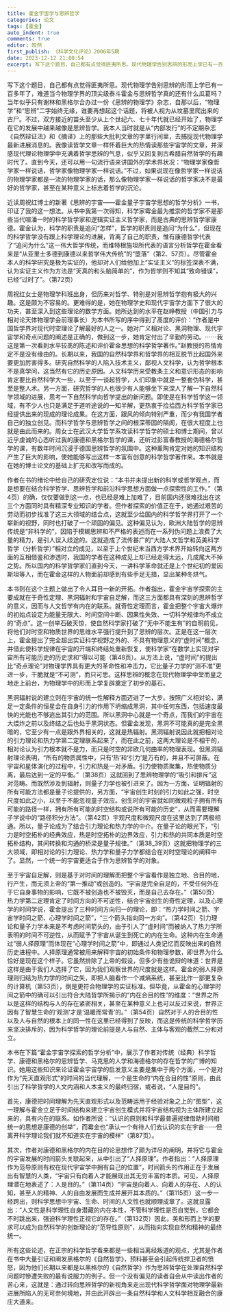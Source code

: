 ```yaml
---
title: 霍金宇宙学与思辨哲学
categories: 论文
tags: [霍金]
auto_indent: true
comments: true
editor: 皎然
first_publish: 《科学文化评论》2006年5期
date: 2023-12-12 21:00:54
excerpt: 写下这个题目，自己都有点觉得匪夷所思。现代物理学告别思辨的形而上学已有一百多年了，难道当今物理学界的顶尖级泰斗霍金与思辨哲学真的还有什么瓜葛吗？当年似乎只有谢林和黑格尔合办过一份《思辨的物理学》杂志，自那以后，“物理学”和“思辨”二字始终无缘，谁要再想起这个话题，将被人视为从坟墓里爬出来的古尸。不过，双方接近的苗头至少从上个世纪六、七十年代就已经开始了，物理学在它的发展中越来越像是思辨哲学。我本人当时就是从“内部发行”的不定期杂志《自然辩证法》和《摘译》上的那些大批判文章的字里行间里，去捕捉现代物理学最新进展消息的。我像读哲学文章一样怀着巨大的热情读那些宇宙学的文章，并深感现代理论物理学中充满着哲学思辨的气息，似乎又回复到古希腊自然哲学的有趣时代了。直到今天，还可以用一句流行语来讲国外的学术界状况：“物理学家像哲学家一样说话，哲学家像物理学家一样说话。”不过，如果说现在像哲学家一样说话的物理学家都是一流的物理学家的话，那么像物理学家一样说话的哲学家决不是最好的哲学家，甚至在某种意义上标志着哲学的沉沦。
---
```

写下这个题目，自己都有点觉得匪夷所思。现代物理学告别思辨的形而上学已有一百多年了，难道当今物理学界的顶尖级泰斗霍金与思辨哲学真的还有什么瓜葛吗？当年似乎只有谢林和黑格尔合办过一份《思辨的物理学》杂志，自那以后，“物理学”和“思辨”二字始终无缘，谁要再想起这个话题，将被人视为从坟墓里爬出来的古尸。不过，双方接近的苗头至少从上个世纪六、七十年代就已经开始了，物理学在它的发展中越来越像是思辨哲学。我本人当时就是从“内部发行”的不定期杂志《自然辩证法》和《摘译》上的那些大批判文章的字里行间里，去捕捉现代物理学最新进展消息的。我像读哲学文章一样怀着巨大的热情读那些宇宙学的文章，并深感现代理论物理学中充满着哲学思辨的气息，似乎又回复到古希腊自然哲学的有趣时代了。直到今天，还可以用一句流行语来讲国外的学术界状况：“物理学家像哲学家一样说话，哲学家像物理学家一样说话。”不过，如果说现在像哲学家一样说话的物理学家都是一流的物理学家的话，那么像物理学家一样说话的哲学家决不是最好的哲学家，甚至在某种意义上标志着哲学的沉沦。

近读周祝红博士的新著《思辨的宇宙——霍金量子宇宙学思想的哲学分析》一书，印证了我的这一想法。从书中我第一次得知，科学家霉金最为推崇的哲学家不是那些当代喧潘一时的科学哲学家和逻辑实证主义哲学家，而是古典的思辨哲学家康德。霍金认为，科学的职责是追问“怎样”，哲学的职责则是追问“为什么”，但现在的科学哲学没有跟上科学理论的进展，背离了自己的职责，惟有康德哲学代表了“追问为什么”这一伟大哲学传统，而维特根施坦所代表的语言分析哲学在霍金看来是“从亚里士多德到康德以来哲学伟大传统”的“堕落”（第2、57页）。尽管霍金本人的科学研究是极为实证的，他却对人们给他加上“实证主义”的标签深表不满，认为实证主义作为方法是“天真的和头脑简单的”，作为哲学则不知其“致命错误”，已经“过时了”。（第72页）

周祝红女士是物理学科班出身，但历来对哲学、特别是对思辨哲学抱有极大的兴趣。这是颇为不容易的。更难得的是，她在物理学史和现代宇宙学方面下了很大的功夫，甚至深入到这些理论的数学方面。她所达到的水平在赵峥教授（中国引力与相对论天体物理学会前理事长）为本书所写的序中得到了髙度的评价：“作者是中国哲学界对现代时空理论了解最好的人之一。她对广义相对论、黑洞物理、现代宇宙学和奇点问题的阐述是正确的，做到这一步，她肯定付出了辛勤的劳动。⋯⋯我这是第一次看到水平较髙的陈述和评价霍金思想的科学哲学著作。”赵教授的热情肯定不是没有缘由的。长期以来，我国的自然科学界和哲学界的相互脱节比起国外来要更加厉害得多。研究自然科学的人陷入技术主义，鄙视人文科学，认为哲学根本不是真学问，这当然有它的历史原因。人文科学历来受教条主义和意识形态的影响肯定要比自然科学大一些，以至于一谈起哲学，人们印象中就是一整套伪科学，甚至是整人术。另一方面，研究哲学的人也很少有人能够坐下来深人了解一下自然科学领域的进展，思考一下自然科学向哲学提出的新问题。即使是在科学哲学这一领域，有不少人也只是满足于道听途说的一知半解，更热衷于捡拾西方科学哲学家已经提供出来的现成的理论成果。在这方面，跟风的倾向特别严重，而少有我国学者自己的独立创见。而科学哲学与思辨哲学之间的根深蒂固的隔阂，在很大程度上也就是由此而来的。周女士在武汉大学哲学系攻读科学哲学的硕士和博士期间，曾以近乎虔诚的心态听过我的康德和黑格尔哲学的课，还听过彭富春教授的海德格尔哲学的课，有数年时间沉浸于德国思辨哲学的氛围中。这种薰陶肯定对她的知识结构产生了巨大的影响，使她能够写出这样一本富有创意的科学哲学著作来。本书就是在她的博士论文的基础上扩充和改写而成的。

作者在书的绪论中给自己的研究定位说：“本书并未提出新的科学或哲学观点，而是想要在结合科学哲学、思辨哲学和前沿科学思想方面做一点探索性的工作。”（第4页）的确，仅仅要做到这一点，也已经是难上加难了，目前国内还很难找出在这三个方面同时具有精深专业知识的学者。但作者探索的价值正在于，她通过艰苦的劳动而初步找准了这三大领域的结合点，这就至少给国内的科学哲学界打开了一个崭新的视野，同时也打破了一个顽固的偏见。这种偏见认为，欧洲大陆哲学的思辨传统是“非科学的”，因陷于模糊思辨和不严格的表述而在一系列伪问题上浪费了大量的精力，是引人误入歧途的。这就造成了流传甚广的“大陆人文哲学和英美科学哲学（分析哲学）”相对立的成见，以至于上个世纪末当西方学术界开始转向这两方面的互相借鉴和渗透时，我国的学者在这种成见上却已经走得太远，几成尾大不掉之势。所以国内的科学哲学家们直到今天，一讲科学革命就还是上个世纪初的爱因斯坦等人，而在霍金这样的人物面前却感到有些手足无措，显出某种冬烘气。

本书则在这个主题上做出了令人耳目一新的开拓。作者指出，霍金宇宙学探索的主要成就在于奇性定理、黑洞辐射和宇宙自足解，而这三方面都具有深刻的思辨哲学的意义，因而与人文哲学有内在的联系。就奇性定理而言，霍金把整个宇宙大爆炸的初始点设定为能量无限大、时间空间中断、因果性失效、一切科学规律均不成立的“奇点”。这一创举石破天惊，使自然科学家打破了“无中不能生有”的自明前见，将他们对时空和物质世界的思维水平强行提升到了思辨的层次。正是在这一层次上，霍金提出了完全超出实证科学视野之外的、不具有物理意义的“虚时间”概念，并借此使科学规律在宇宙的开端和终结处重新恢复，使科学家“在数学上实现对宇宙所有可能历史的历史求和”得以可能（第48页）。从方法上说，“虚时间”的提出比“奇点理论”对物理学界具有更大的革命性和冲击力，它比量子力学的“测不准”更进一步，干脆就是“不可测”，而只可思。这样思辨的概念在现代物理学中堂而皇之地走上前台，为物理学中的形而上学复辟奠定了初步的基石。

黑洞辐射说的建立则在宇宙的统一性解释方面迈进了一大步。按照广义相对论，满足一定条件的恒星会在自身引力的作用下坍缩成黑洞，其中任何东西，包括速度最快的光能也不够逃出其引力的范围。所以黑洞中心就是一个奇点，而我们的宇宙在大煨炸之前以及终结之后也处于黑洞状态。但霍金发现，黑洞不可能真的是完全黑暗的，它至少有一点是跟外界相关的，这就是热辐射。黑洞辐射说因此就把相对论的引力理论和热力学第二定理联系起来了，而在此之前，这两大理论是不相干的，相对论认为引力根本就不是力，而只是时空的非欧几何曲率的物理表现。但黑洞辐射理论表明，“所有的物质属性中，只有‘热’和‘引力’是万有的，并且不可屏蔽。在宇宙和星体演化的过程中，引力和热是一对矛盾。引力使物质聚集，热使物质分离，最后达到一定的平衡。”（第38页）这就回到了思辨物理学的“吸引和排斥”这对范畴。而既然涉及到辐射，则量子力学也被引进来了。因为一方面，证明辐射的所有可能方法都是量子论提供的，另方面，“宇宙创生时刻的引力如此之强，时空尺度如此之小，以至于不能忽视童子效应。创生时的宇宙就如同微观粒子拥有所有可能的路径一样，拥有所有可能的时空结构或说所有可能的历史”，从而需要理解子学说中的“路径积分方法”。（第42页）宇观尺度和微观尺度在这里达到了两极相通。所以，量子论成为了结合引力理论和热力学的中介。在量子论的眼光下，“引力是时空拓朴的经典效应，热是时空拓朴的边界效应，引力和热的共同本质是时空拓朴结构，其间转换和沟通的桥梁是量子规律。”（第38_39页）这就把物理学的三大领域，即相对论的引力理论、热力学和量子力学都结合在对时空理论的阐释中了。显然，一个统一的宇宙更适合于作为思辨哲学的对象。

至于宇宙自足解，则是基于对时间的理解而把整个宇宙看作是独立地、合目的地，行产生，而无须上帝的“第一推动”或创造的。“宇宙是完全自足的，不受任何外在于它自身事物的影响，它既不被创造也不被毁灭，而是自己去存在。”（第50页〉热力学第二定理肯定了时间方向的不可逆性，结合宇宙创生的奇性定理，以及心理学的时间学说，霍金提出了三种时间方向归一的理论，即：“热力学时间之箭、宇宙学时间之箭、心理学时间之箭”，“三个箭头指向同一方向”。（第42页）引力理论和量子力学本来是不考虑时间箭头的，由于引人了“虚时间”而被纳人了热力学所表明的时间不可逆性，从而赋予了宇宙从诞生到死亡的内在生命。这种内在生命通过“弱人择原理”而体现在“心理学时间之箭”中，即通过人类记忆而反映出来的自然历史进程中。人择原理通常被用来解释宇宙的初始条件和物理参数，即世界为什么恰好是现在这个样子。它虽然排除了上帝的假设，但多少有些诡辩的味道：世界是这样是由于我们人选择了它，因为我们观察世界的尺度就是这样。霍金的弱人择原理则归结为热力学的时间之矢，即把人脑看作一个减熵系统，甚至比作一部更复杂的计算机（第53页），倒是更符合物理学的实证标准。但毕竟，从霍金的心理学时间之箭中的确可以引出符合大陆哲学所揭示的“内在合目的性”的维度：“世界之所以是这样的结构与人的存在紧密相关，甚至在某种意义上也可以反过来说，世界正因有了智慧生命的‘观测’才是‘温暖而常青’的。”（第54页）自然对于人的合目的性以及人与自然的根本上的同一性在这里已经得到了反映，而这是传统的科学哲学历来坚决排斥的，因为科学哲学的理论前提是人与自然、主体与客观的截然二分和对立。

本书在下篇“霍金宇宙学探索的哲学分析”中，展示了作者对传统（经典）科学哲学、康德和黑格尔的思辨哲学、马克思的人学和海德格尔的存在哲学的广博的知识。她用这些知识来论证霍金宇宙学的启发意义主要是集中于两个方面，一个是对作为“先天直观形式”的时间的当代理解，一个是生命的“内在合目的性”原则，由此引出了科学哲学的人文内涵和人本主义的最终归宿，或者说，“人是目的”。

首先，康德把时间理解为先天直观形式以及范畴运用于经验对象之上的“图型”，这一理解与霍金立足于时间结构来建立宇宙创生模式并将宇宙结构视为主体所建立起来的，具有内在的联系。如作者所说：“认识的原则和科学最普遍规律借助时间相统一的思想是康德的创举”，而霉金也“承认一个有待人们去认识的实在宇宙⋯⋯但离开科学理论我们就不知道实在宇宙的模样”（第87页）。

其次，作者对康德和黑格尔的内在目的论思想作了颇为详尽的阐明，并将它与霍金的宇宙发展的时间箭头关联起来，从中引出了“人择原理”。作者指出：“人择原理作为范导原则有权在现代宇宙学中拥有自己的位置”，时间箭头的作用正在于发展出有智慧的人类，“宇宙只有向着人才能展现出其无穷丰富的本质。可见，人择原理潜在地表述了：人是目的。”（第114页）“宇宙是向着人、向着人的存在、人的认知，甚至人的精神、人的自由发展而生成并展开其本质的。”（第115页）这一步一经跨出，则科学思想中宇宙、生命、时间的人文性也就顺理成章了。这就显露出：“人文性是科学理性自身潜藏的内在本性，不管科学理性是否自觉到，它都会不时跳出来，强迫科学理性正视它的存在。”（第132页）因此，美和形而上学的要求可以成为自然科学的创新理论的“范导性原则”，从而指向实现自然和精神的最终统一。

所有这些论述，在正宗的科学哲学看来都是一些相当离经叛道的观点，尤其是作者在书中大量引证和阐发黑格尔的《自然哲学》，预料甚至会引起传统捍卫者的愤怒，因为他们长期以来都是以黑格尔的《自然哲学》作为思辨哲学在处理自然科学问题时慘遭失败的最有说服力的例子。但一个没有偏见的读者自会从中读出作者的苦心来，这就是：通过转向思辨哲学的新视角来走出现代科学哲学面对物理学最新进展所陷人的无可奈何境地，并由此开辟出一条自然科学和人文科学相互融合的康庄大道来。
